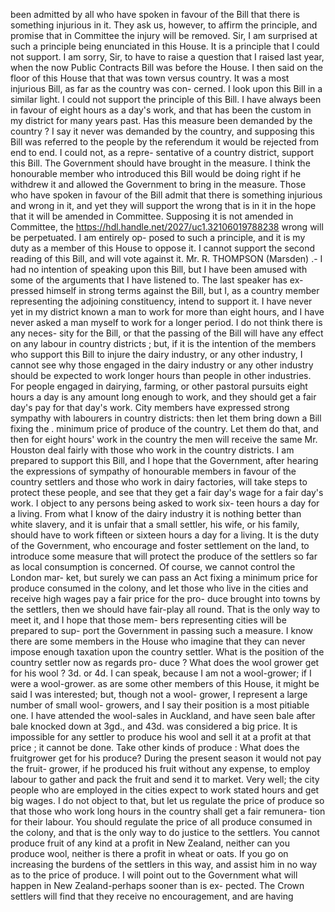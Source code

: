 been admitted by all who have spoken in favour of the Bill that there is something injurious in it. They ask us, however, to affirm the principle, and promise that in Committee the injury will be removed. Sir, I am surprised at such a principle being enunciated in this House. It is a principle that I could not support. I am sorry, Sir, to have to raise a question that I raised last year, when the now Public Contracts Bill was before the House. I then said on the floor of this House that that was town versus country. It was a most injurious Bill, as far as the country was con- cerned. I look upon this Bill in a similar light. I could not support the principle of this Bill. I have always been in favour of eight hours as a day's work, and that has been the custom in my district for many years past. Has this measure been demanded by the country ? I say it never was demanded by the country, and supposing this Bill was referred to the people by the referendum it would be rejected from end to end. I could not, as a repre- sentative of a country district, support this Bill. The Government should have brought in the measure. I think the honourable member who introduced this Bill would be doing right if he withdrew it and allowed the Government to bring in the measure. Those who have spoken in favour of the Bill admit that there is something injurious and wrong in it, and yet they will support the wrong that is in it in the hope that it will be amended in Committee. Supposing it is not amended in Committee, the https://hdl.handle.net/2027/uc1.32106019788238 wrong will be perpetuated. I am entirely op- posed to such a principle, and it is my duty as a member of this House to oppose it. I cannot support the second reading of this Bill, and will vote against it. Mr. R. THOMPSON (Marsden) .- I had no intention of speaking upon this Bill, but I have been amused with some of the arguments that I have listened to. The last speaker has ex- pressed himself in strong terms against the Bill, but I, as a country member representing the adjoining constituency, intend to support it. I have never yet in my district known a man to work for more than eight hours, and I have never asked a man myself to work for a longer period. I do not think there is any neces- sity for the Bill, or that the passing of the Bill will have any effect on any labour in country districts ; but, if it is the intention of the members who support this Bill to injure the dairy industry, or any other industry, I cannot see why those engaged in the dairy industry or any other industry should be expected to work longer hours than people in other industries. For people engaged in dairying, farming, or other pastoral pursuits eight hours a day is any amount long enough to work, and they should get a fair day's pay for that day's work. City members have expressed strong sympathy with labourers in country districts: then let them bring down a Bill fixing the . minimum price of produce of the country. Let them do that, and then for eight hours' work in the country the men will receive the same Mr. Houston deal fairly with those who work in the country districts. I am prepared to support this Bill, and I hope that the Government, after hearing the expressions of sympathy of honourable members in favour of the country settlers and those who work in dairy factories, will take steps to protect these people, and see that they get a fair day's wage for a fair day's work. I object to any persons being asked to work six- teen hours a day for a living. From what I know of the dairy industry it is nothing better than white slavery, and it is unfair that a small settler, his wife, or his family, should have to work fifteen or sixteen hours a day for a living. It is the duty of the Government, who encourage and foster settlement on the land, to introduce some measure that will protect the produce of the settlers so far as local consumption is concerned. Of course, we cannot control the London mar- ket, but surely we can pass an Act fixing a minimum price for produce consumed in the colony, and let those who live in the cities and receive high wages pay a fair price for the pro- duce brought into towns by the settlers, then we should have fair-play all round. That is the only way to meet it, and I hope that those mem- bers representing cities will be prepared to sup- port the Government in passing such a measure. I know there are some members in the House who imagine that they can never impose enough taxation upon the country settler. What is the position of the country settler now as regards pro- duce ? What does the wool grower get for his wool ? 3d. or 4d. I can speak, because I am not a wool-grower; if I were a wool-grower. as are some other members of this House, it might be said I was interested; but, though not a wool- grower, I represent a large number of small wool- growers, and I say their position is a most pitiable one. I have attended the wool-sales in Auckland, and have seen bale after bale knocked down at 3gd., and 43d. was considered a big price. It is impossible for any settler to produce his wool and sell it at a profit at that price ; it cannot be done. Take other kinds of produce : What does the fruitgrower get for his produce? During the present season it would not pay the fruit- grower, if he produced his fruit without any expense, to employ labour to gather and pack the fruit and send it to market. Very well; the city people who are employed in the cities expect to work stated hours and get big wages. I do not object to that, but let us regulate the price of produce so that those who work long hours in the country shall get a fair remunera- tion for their labour. You should regulate the price of all produce consumed in the colony, and that is the only way to do justice to the settlers. You cannot produce fruit of any kind at a profit in New Zealand, neither can you produce wool, neither is there a profit in wheat or oats. If you go on increasing the burdens of the settlers in this way, and assist him in no way as to the price of produce. I will point out to the Government what will happen in New Zealand-perhaps sooner than is ex- pected. The Crown settlers will find that they receive no encouragement, and are having 
